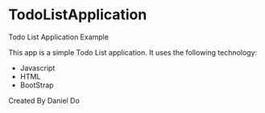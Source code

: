 # TodoListApplication
Todo List Application Example

This app is a simple Todo List application.
It uses the following technology:
- Javascript
- HTML
- BootStrap


Created By Daniel Do
